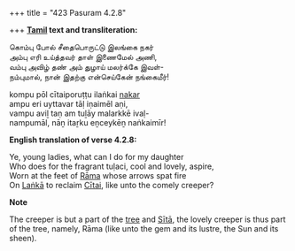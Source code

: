 +++
title = "423 Pasuram 4.2.8"

+++
**[Tamil](/definition/tamil#history "show Tamil definitions") text and transliteration:**

கொம்பு போல் சீதைபொருட்டு இலங்கை நகர்  
அம்பு எரி உய்த்தவர் தாள் இணைமேல் அணி,  
வம்பு அவிழ் தண் அம் துழாய் மலர்க்கே இவள்-  
நம்புமால், நான் இதற்கு என்செய்கேன் நங்கைமீர்!

kompu pōl cītaiporuṭṭu ilaṅkai [nakar](/definition/nakar#history "show nakar definitions")  
ampu eri uyttavar tāḷ iṇaimēl aṇi,  
vampu aviḻ taṇ am tuḻāy malarkkē ivaḷ-  
nampumāl, nāṉ itaṟku eṉceykēṉ naṅkaimīr!

**English translation of verse 4.2.8:**

Ye, young ladies, what can I do for my daughter  
Who does for the fragrant tuḷaci, cool and lovely, aspire,  
Worn at the feet of [Rāma](/definition/rama#vaishnavism "show Rāma definitions") whose arrows spat fire  
On [Laṅkā](/definition/lanka#vaishnavism "show Laṅkā definitions") to reclaim [Cītai](/definition/citai#history "show Cītai definitions"), like unto the comely creeper?

**Note**

The creeper is but a part of the [tree](/definition/tree#history "show tree definitions") and [Sītā](/definition/sita#vaishnavism "show Sītā definitions"), the lovely creeper is thus part of the tree, namely, Rāma (like unto the gem and its lustre, the Sun and its sheen).



